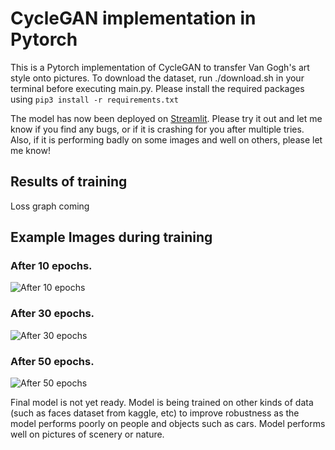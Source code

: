 # CycleGAN implementation in Pytorch

This is a Pytorch implementation of CycleGAN to transfer Van Gogh's art style onto pictures.
To download the dataset, run ./download.sh in your terminal before executing main.py. Please install the required packages using 
```pip3 install -r requirements.txt```

The model has now been deployed on [Streamlit](https://bear96-cyclegan-vangogh-app-kimcyr.streamlit.app/). Please try it out and let me know if you find any bugs, or if it is crashing for you after multiple tries. Also, if it is performing badly on some images and well on others, please let me know!

## Results of training

Loss graph coming

## Example Images during training

### After 10 epochs.
![After 10 epochs](/outputs/outputs-10.png)

### After 30 epochs. 

![After 30 epochs](/outputs/outputs-30.png)

### After 50 epochs. 
![After 50 epochs](/outputs/outputs-50.png)

Final model is not yet ready. Model is being trained on other kinds of data (such as faces dataset from kaggle, etc) to improve robustness as the model performs poorly on people and objects such as cars. Model performs well on pictures of scenery or nature.
